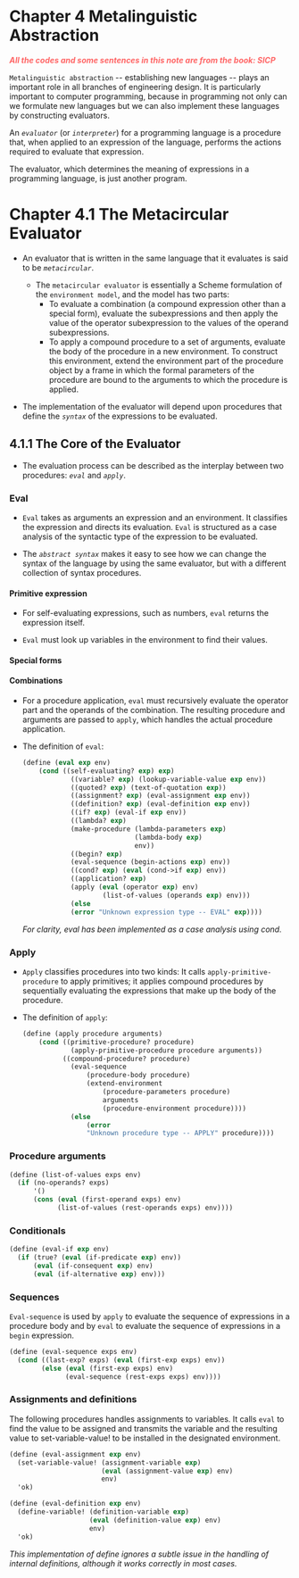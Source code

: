 # Chapter 4 Metalinguistic Abstraction

<p style="color:#FF6666; font-weight: bold; font-style: italic"> All the codes and some sentences in 
this note are from the book: SICP <p>

`Metalinguistic abstraction` -- establishing new languages -- plays an important
role in all branches of engineering design. It is particularly important to
computer programming, because in programming not only can we formulate new
languages but we can also implement these languages by constructing evaluators.

An _`evaluator`_ (or _`interpreter`_) for a programming language is a procedure
that, when applied to an expression of the language, performs the actions
required to evaluate that expression.

The evaluator, which determines the meaning of expressions in a programming
language, is just another program.

# Chapter 4.1 The Metacircular Evaluator

- An evaluator that is written in the same language that it evaluates is said to
  be _`metacircular`_.

  - The `metacircular evaluator` is essentially a Scheme formulation of the
    `environment model`, and the model has two parts:
    - To evaluate a combination (a compound expression other than a special
      form), evaluate the subexpressions and then apply the value of the
      operator subexpression to the values of the operand subexpressions.
    - To apply a compound procedure to a set of arguments, evaluate the body of
      the procedure in a new environment. To construct this environment, extend
      the environment part of the procedure object by a frame in which the
      formal parameters of the procedure are bound to the arguments to which the
      procedure is applied.

- The implementation of the evaluator will depend upon procedures that define
  the _`syntax`_ of the expressions to be evaluated.

## 4.1.1 The Core of the Evaluator

- The evaluation process can be described as the interplay between two
  procedures: _`eval`_ and _`apply`_.

### Eval

- `Eval` takes as arguments an expression and an environment. It classifies the
  expression and directs its evaluation. `Eval` is structured as a case analysis
  of the syntactic type of the expression to be evaluated.

- The _`abstract syntax`_ makes it easy to see how we can change the syntax of
  the language by using the same evaluator, but with a different collection of
  syntax procedures.

#### Primitive expression

- For self-evaluating expressions, such as numbers, `eval` returns the
  expression itself.

- `Eval` must look up variables in the environment to find their values.

#### Special forms

#### Combinations

- For a procedure application, `eval` must recursively evaluate the operator
  part and the operands of the combination. The resulting procedure and
  arguments are passed to `apply`, which handles the actual procedure
  application.

- The definition of `eval`:

  ```scheme
  (define (eval exp env)
      (cond ((self-evaluating? exp) exp)
              ((variable? exp) (lookup-variable-value exp env))
              ((quoted? exp) (text-of-quotation exp))
              ((assignment? exp) (eval-assignment exp env))
              ((definition? exp) (eval-definition exp env))
              ((if? exp) (eval-if exp env))
              ((lambda? exp)
              (make-procedure (lambda-parameters exp)
                              (lambda-body exp)
                              env))
              ((begin? exp)
              (eval-sequence (begin-actions exp) env))
              ((cond? exp) (eval (cond->if exp) env))
              ((application? exp)
              (apply (eval (operator exp) env)
                      (list-of-values (operands exp) env)))
              (else
              (error "Unknown expression type -- EVAL" exp))))
  ```

  _For clarity, eval has been implemented as a case analysis using cond._

### Apply

- `Apply` classifies procedures into two kinds: It calls
  `apply-primitive-procedure` to apply primitives; it applies compound
  procedures by sequentially evaluating the expressions that make up the body of
  the procedure.

- The definition of `apply`:

  ```scheme
  (define (apply procedure arguments)
      (cond ((primitive-procedure? procedure)
              (apply-primitive-procedure procedure arguments))
            ((compound-procedure? procedure)
              (eval-sequence
                  (procedure-body procedure)
                  (extend-environment
                      (procedure-parameters procedure)
                      arguments
                      (procedure-environment procedure))))
              (else
                  (error
                  "Unknown procedure type -- APPLY" procedure))))
  ```

### Procedure arguments

```scheme
(define (list-of-values exps env)
  (if (no-operands? exps)
      '()
      (cons (eval (first-operand exps) env)
            (list-of-values (rest-operands exps) env))))
```

### Conditionals

```scheme
(define (eval-if exp env)
  (if (true? (eval (if-predicate exp) env))
      (eval (if-consequent exp) env)
      (eval (if-alternative exp) env)))
```

### Sequences

`Eval-sequence` is used by `apply` to evaluate the sequence of expressions in a
procedure body and by `eval` to evaluate the sequence of expressions in a
`begin` expression.

```scheme
(define (eval-sequence exps env)
  (cond ((last-exp? exps) (eval (first-exp exps) env))
        (else (eval (first-exp exps) env)
              (eval-sequence (rest-exps exps) env))))
```

### Assignments and definitions

The following procedures handles assignments to variables. It calls `eval` to
find the value to be assigned and transmits the variable and the resulting value
to set-variable-value! to be installed in the designated environment.

```scheme
(define (eval-assignment exp env)
  (set-variable-value! (assignment-variable exp)
                       (eval (assignment-value exp) env)
                       env)
  'ok)
```

```scheme
(define (eval-definition exp env)
  (define-variable! (definition-variable exp)
                    (eval (definition-value exp) env)
                    env)
  'ok)
```

_This implementation of define ignores a subtle issue in the handling of
internal definitions, although it works correctly in most cases._
